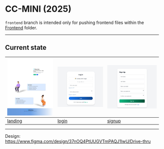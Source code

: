 # CC-MINI (2025)

`frontend` branch is intended only for pushing frontend files within the [Frontend](Frontend/) folder.

---

## Current state

| ![landing](Frontend/samples/landing.jpg) | ![login](Frontend/samples/login.jpg) | ![signup](Frontend/samples/signup.jpg)
| --- | --- | --- |
| [landing](Frontend/samples/landing.jpg) | [login](Frontend/samples/login.jpg) | [signup](Frontend/samples/signup.jpg)

---

Design: https://www.figma.com/design/37nOQ4PtUUGVTmPAQJ1lwU/Drive-thru
